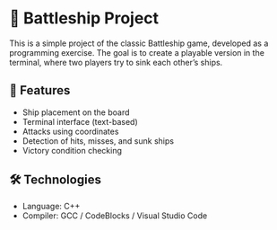 # 🎯 Battleship Project

This is a simple project of the classic Battleship game, developed as a programming exercise. The goal is to create a playable version in the terminal, where two players try to sink each other’s ships.

## 📌 Features

- Ship placement on the board  
- Terminal interface (text-based)  
- Attacks using coordinates  
- Detection of hits, misses, and sunk ships  
- Victory condition checking  

## 🛠️ Technologies

- Language: C++  
- Compiler: GCC / CodeBlocks / Visual Studio Code  
